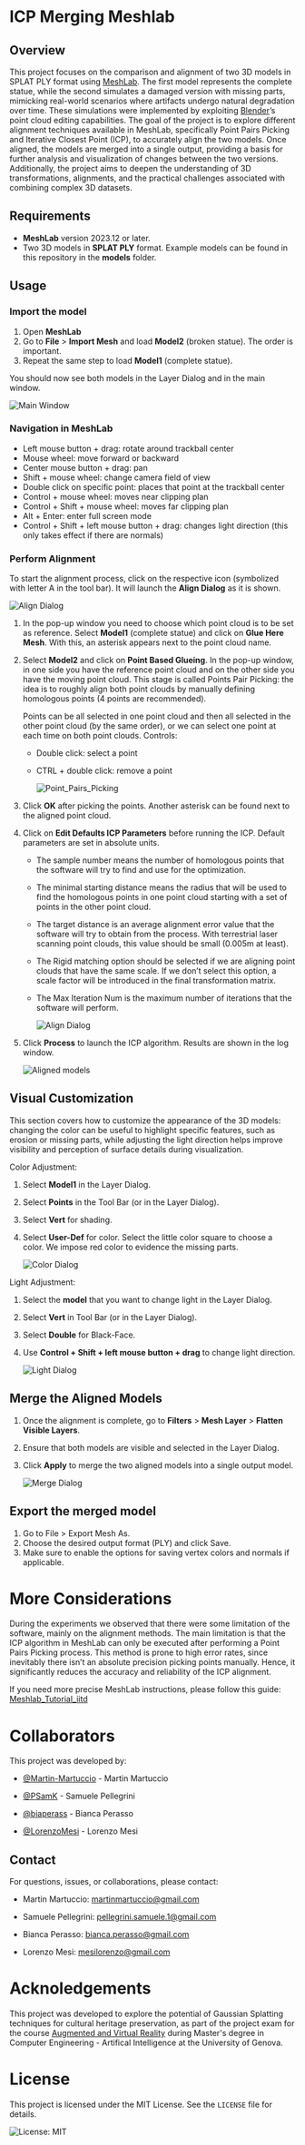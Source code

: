# ICP Merging Meshlab

## Overview

This project focuses on the comparison and alignment of two 3D models in SPLAT PLY format using [MeshLab](https://www.meshlab.net/). The first model represents the complete statue, while the second simulates a damaged version with missing parts, mimicking real-world scenarios where artifacts undergo natural degradation over time. These simulations were implemented by exploiting [Blender](https://docs.blender.org/)’s point cloud editing capabilities. The goal of the project is to explore different alignment techniques available in MeshLab, specifically Point Pairs Picking and Iterative Closest Point (ICP), to accurately align the two models. Once aligned, the models are merged into a single output, providing a basis for further analysis and visualization of changes between the two versions. Additionally, the project aims to deepen the understanding of 3D transformations, alignments, and the practical challenges associated with combining complex 3D datasets. 

## Requirements

- **MeshLab** version 2023.12 or later.
- Two 3D models in **SPLAT PLY** format. Example models can be found in this repository in the **models** folder.

## Usage

### Import the model

1) Open **MeshLab**
2) Go to **File** > **Import Mesh** and load **Model2** (broken statue). The order is important.
3) Repeat the same step to load **Model1** (complete statue).

You should now see both models in the Layer Dialog and in the main window.

![Main Window](images/models/satiroebaccante_divisi_meshlab.png)

### Navigation in MeshLab 

- Left mouse button + drag: rotate around trackball center
- Mouse wheel: move forward or backward
- Center mouse button + drag: pan
- Shift + mouse wheel: change camera field of view
- Double click on specific point: places that point at the trackball center
- Control + mouse wheel: moves near clipping plan
- Control + Shift + mouse wheel: moves far clipping plan
- Alt + Enter: enter full screen mode
- Control + Shift + left mouse button + drag: changes light direction (this only takes effect if there are normals)

### Perform Alignment 

To start the alignment process, click on the respective icon (symbolized with letter A in the tool bar). It will launch the **Align Dialog** as it is shown.

![Align Dialog](images/windows_dialogs/align_dialog.png)

1) In the pop-up window you need to choose which point cloud is to be set as reference. Select **Model1** (complete statue) and click on **Glue Here Mesh**. With this, an asterisk appears next to the point cloud name.
   
2) Select **Model2** and click on **Point Based Glueing**. In the pop-up window, in one side you have the reference point cloud and on the other side you have the moving point cloud.
   This stage is called Points Pair Picking: the idea is to roughly align both point clouds by manually defining homologous points (4 points are recommended).

   Points can be all selected in one point cloud and then all selected in the other point cloud (by the same order), or we can select one point at each time on both point clouds.
   Controls:
   - Double click: select a point
   - CTRL + double click: remove a point

     ![Point_Pairs_Picking](images/models/satiroebaccante_icp_meshlab.png)
     
4) Click **OK** after picking the points. Another asterisk can be found next to the aligned point cloud.
5) Click on **Edit Defaults ICP Parameters** before running the ICP. Default parameters are set in absolute units.
   - The sample number means the number of homologous points that the software will try to find and use for the optimization.
   - The minimal starting distance means the radius that will be used to find the homologous points in one point cloud starting with a set of points in the other point cloud.
   - The target distance is an average alignment error value that the software will try to obtain from the process. With terrestrial laser scanning point clouds, this value should be small (0.005m at least).
   - The Rigid matching option should be selected if we are aligning point clouds that have the same scale. If we don’t select this option, a scale factor will be introduced in the final transformation matrix.
   - The Max Iteration Num is the maximum number of iterations that the software will perform.

     ![Align Dialog](images/windows_dialogs/icp_dialog.png)

6) Click **Process** to launch the ICP algorithm. Results are shown in the log window.
  
   ![Aligned models](images/models/satiroebaccante_merge_meshlab2.png) 

## Visual Customization

This section covers how to customize the appearance of the 3D models: changing the color can be useful to highlight specific features, such as erosion or missing parts, while adjusting the light direction helps improve visibility and perception of surface details during visualization.

Color Adjustment:
1) Select **Model1** in the Layer Dialog.
2) Select **Points** in the Tool Bar (or in the Layer Dialog).
3) Select **Vert** for shading.
4) Select **User-Def** for color. Select the little color square to choose a color. We impose red color to evidence the missing parts.

   ![Color Dialog](images/windows_dialogs/color_dialog.png)

Light Adjustment:
1) Select the **model** that you want to change light in the Layer Dialog.
2) Select **Vert** in Tool Bar (or in the Layer Dialog).
3) Select **Double** for Black-Face.
4) Use **Control + Shift + left mouse button + drag** to change light direction.

   ![Light Dialog](images/windows_dialogs/light_dialog.png)

## Merge the Aligned Models

1) Once the alignment is complete, go to **Filters** > **Mesh Layer** > **Flatten Visible Layers**.
2) Ensure that both models are visible and selected in the Layer Dialog.
3) Click **Apply** to merge the two aligned models into a single output model.

   ![Merge Dialog](images/windows_dialogs/merge_dialog.png)

## Export the merged model

1) Go to File > Export Mesh As.
2) Choose the desired output format (PLY) and click Save.
3) Make sure to enable the options for saving vertex colors and normals if applicable.

# More Considerations

During the experiments we observed that there were some limitation of the software, mainly on the alignment methods.
The main limitation is that the ICP algorithm in MeshLab can only be executed after performing a Point Pairs Picking process. 
This method is prone to high error rates, since inevitably there isn’t an absolute precision picking points manually.
Hence, it significantly reduces the accuracy and reliability of the ICP alignment.

If you need more precise MeshLab instructions, please follow this guide: [Meshlab_Tutorial_iitd](https://www.heritagedoc.pt/doc/Meshlab_Tutorial_iitd.pdf)

# Collaborators

This project was developed by:

- [@Martin-Martuccio](https://github.com/Martin-Martuccio) - Martin Martuccio
  
- [@PSamK](https://github.com/PSamK) - Samuele Pellegrini
  
- [@biaperass](https://github.com/biaperass) - Bianca Perasso
  
- [@LorenzoMesi](https://github.com/LorenzoMesi) - Lorenzo Mesi
  
## Contact

For questions, issues, or collaborations, please contact:

- Martin Martuccio: [martinmartuccio@gmail.com](Martin:martinmartuccio@gmail.com)

- Samuele Pellegrini: [pellegrini.samuele.1@gmail.com](Samuele:pellegrini.samuele.1@gmail.com)

- Bianca Perasso: [bianca.perasso@gmail.com](Bianca:bianca.perasso@gmail.com)

- Lorenzo Mesi: [mesilorenzo@gmail.com](Lorenzo:mesilorenzo@gmail.com)

# Acknoledgements
 
This project was developed to explore the potential of Gaussian Splatting techniques for cultural heritage preservation, as part of the project exam for the course [Augmented and Virtual Reality](https://corsi.unige.it/off.f/2023/ins/66562) during Master's degree in Computer Engineering - Artifical Intelligence at the University of Genova.

# License

This project is licensed under the MIT License. See the `LICENSE` file for details.

![License: MIT](https://img.shields.io/badge/License-MIT-yellow.svg)
